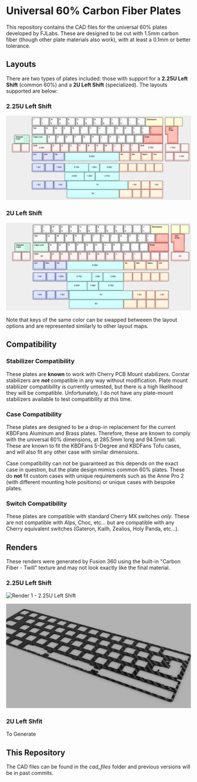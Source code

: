 # Universal 60% Carbon Fiber Plates

This repository contains the CAD files for the universal 60% plates developed by FJLabs. These are designed to be cut with 1.5mm carbon fiber (though other plate materials also work), with at least a 0.1mm or better tolerance.

## Layouts

There are two types of plates included: those with support for a **2.25U Left Shift** (common 60%) and a **2U Left Shift** (specialized). The layouts supported are below:

### 2.25U Left Shift

![2.25U Left Shift Layouts](assets/2.25U%20Left%20Shift%20Layouts.jpg)

### 2U Left Shift

![2U Left Shift Layouts](assets/2U%20Left%20Shift%20Layouts.jpg)

Note that keys of the same color can be swapped betweeen the layout options and are represented similarly to other layout maps.

## Compatibility

### Stabilizer Compatibility

These plates are **known** to work with Cherry PCB Mount stabilizers. Corstar stabilizers are ***not*** compatible in any way without modification. Plate mount stabliizer compatibility is currently untested, but there is a high likelihood they will be compatible. Unfortunately, I do not have any plate-mount stabilizers available to test compatibility at this time.

### Case Compatibility

These plates are designed to be a drop-in replacement for the current KBDFans Aluminum and Brass plates. Therefore, these are known to comply with the universal 60% dimensions, at 285.5mm long and 94.5mm tall. These are known to fit the KBDFans 5-Degree and KBDFans Tofu cases, and will also fit any other case with similar dimensions. 

Case compatibility can not be guaranteed as this depends on the exact case in question, but the plate design mimics common 60% plates. These do **not** fit custom cases with unique requirements such as the Anne Pro 2 (with different mounting hole positions) or unique cases with bespoke plates.

### Switch Compatibility

These plates are compatible with standard Cherry MX switches *only*. These are not compatible with Alps, Choc, etc... but are compatible with any Cherry equivalent switches (Gateron, Kailh, Zealios, Holy Panda, etc...). 

## Renders

These renders were generated by Fusion 360 using the built-in "Carbon Fiber - Twill" texture and may not look exactly like the final material.

### 2.25U Left Shift

![Render 1 - 2.25U Left Shift](renders/2.25U/2.25U%20Render%20v1.png)

![Render 2 - 2.25U Left Shfit](renders/2.25U/2.25U%20Render%20v1-2.png)

### 2U Left Shfit

To Generate

## This Repository

The CAD files can be found in the *cad_files* folder and previous versions will be in past commits. 